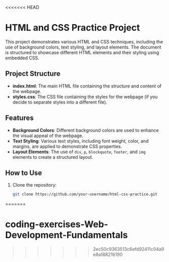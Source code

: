 <<<<<<< HEAD
# HTML and CSS Practice Project

This project demonstrates various HTML and CSS techniques, including the use of background colors, text styling, and layout elements. The document is structured to showcase different HTML elements and their styling using embedded CSS.

## Project Structure

- **index.html**: The main HTML file containing the structure and content of the webpage.
- **styles.css**: The CSS file containing the styles for the webpage (if you decide to separate styles into a different file).

## Features

- **Background Colors**: Different background colors are used to enhance the visual appeal of the webpage.
- **Text Styling**: Various text styles, including font weight, color, and margins, are applied to demonstrate CSS properties.
- **Layout Elements**: The use of `div`, `p`, `blockquote`, `footer`, and `img` elements to create a structured layout.

## How to Use

1. Clone the repository:
   ```sh
   git clone https://github.com/your-username/html-css-practice.git
=======
# coding-exercises-Web-Development-Fundamentals
>>>>>>> 2ec50c9363513c6efd92411c04a9e8a188216190
